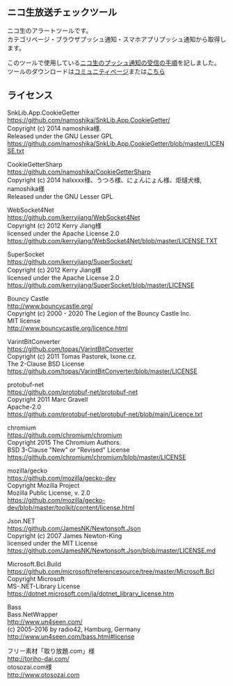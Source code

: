 ﻿## ニコ生放送チェックツール  
  
ニコ生のアラートツールです。  
カテゴリページ・ブラウザプッシュ通知・スマホアプリプッシュ通知から取得します。  
  
  
このツールで使用している[ニコ生のプッシュ通知の受信の手順](push.md)を記しました。  
ツールのダウンロードは[コミュニティページ](https://com.nicovideo.jp/community/co2414037)または[こちら](https://guest-nico.github.io/pages/downloads.html)　　
  
## ライセンス  
SnkLib.App.CookieGetter  
<https://github.com/namoshika/SnkLib.App.CookieGetter/>  
Copyright (c) 2014 namoshika様.  
Released under the GNU Lesser GPL  
<https://github.com/namoshika/SnkLib.App.CookieGetter/blob/master/LICENSE.txt>  
  
CookieGetterSharp  
<https://github.com/namoshika/CookieGetterSharp>  
Copyright (c) 2014 halxxxx様、うつろ様、にょんにょん様、炬燵犬様, namoshika様  
Released under the GNU Lesser GPL  
  
WebSocket4Net  
<https://github.com/kerryjiang/WebSocket4Net>  
Copyright (c) 2012 Kerry Jiang様  
licensed under the Apache License 2.0  
<https://github.com/kerryjiang/WebSocket4Net/blob/master/LICENSE.TXT>  
  
SuperSocket  
<https://github.com/kerryjiang/SuperSocket/>  
Copyright (c) 2012 Kerry Jiang様  
licensed under the Apache License 2.0  
<https://github.com/kerryjiang/SuperSocket/blob/master/LICENSE>  
  
Bouncy Castle  
<http://www.bouncycastle.org/>  
Copyright (c) 2000 - 2020 The Legion of the Bouncy Castle Inc.  
MIT license  
<http://www.bouncycastle.org/licence.html>  
  
VarintBitConverter  
<https://github.com/topas/VarintBitConverter>  
Copyright (c) 2011 Tomas Pastorek, Ixone.cz.  
The 2-Clause BSD License  
<https://github.com/topas/VarintBitConverter/blob/master/LICENSE>  
  
protobuf-net  
<https://github.com/protobuf-net/protobuf-net>  
Copyright 2011 Marc Gravell  
Apache-2.0  
<https://github.com/protobuf-net/protobuf-net/blob/main/Licence.txt>  
  
chromium  
<https://github.com/chromium/chromium>  
Copyright 2015 The Chromium Authors.  
BSD 3-Clause "New" or "Revised" License  
<https://github.com/chromium/chromium/blob/master/LICENSE>  
  
mozilla/gecko  
<https://github.com/mozilla/gecko-dev>  
Copyright Mozilla Project  
Mozilla Public License, v. 2.0  
<https://github.com/mozilla/gecko-dev/blob/master/toolkit/content/license.html>  
  
Json.NET  
<https://github.com/JamesNK/Newtonsoft.Json>  
Copyright (c) 2007 James Newton-King  
licensed under the MIT License  
<https://github.com/JamesNK/Newtonsoft.Json/blob/master/LICENSE.md>  
  
Microsoft.Bcl.Build  
<https://github.com/microsoft/referencesource/tree/master/Microsoft.Bcl>  
Copyright Microsoft  
MS-.NET-Library License  
<https://dotnet.microsoft.com/ja/dotnet_library_license.htm>  
  
Bass  
Bass.NetWrapper  
<http://www.un4seen.com/>  
(c) 2005-2016 by radio42, Hamburg, Germany  
<http://www.un4seen.com/bass.html#license>  
  
フリー素材「取り放題.com」様  
http://toriho-dai.com/  
otosozai.com様  
http://www.otosozai.com  
  
